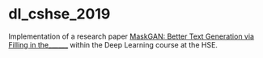# dl_cshse_2019
Implementation of a research paper [MaskGAN: Better Text Generation via Filling in the______](https://arxiv.org/abs/1801.07736) within the Deep Learning course at the HSE.

